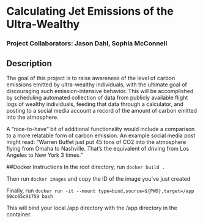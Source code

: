 # Calculating Jet Emissions of the Ultra-Wealthy

### Project Collaborators: Jason Dahl, Sophia McConnell

## Description

The goal of this project is to raise awareness of the level of carbon emissions emitted by ultra-wealthy individuals, with the ultimate goal of discouraging such emission-intensive behavior. This will be accomplished by scheduling automated collection of data from publicly available flight logs of wealthy individuals, feeding that data through a calculator, and posting to a social media account a record of the amount of carbon emitted into the atmosphere.

A “nice-to-have” bit of additional functionality would include a comparison to a more relatable form of carbon emission. An example social media post might read: “Warren Buffet just put 45 tons of CO2 into the atmosphere flying from Omaha to Nashville. That’s the equivalent of driving from Los Angeles to New York 3 times.”

##Docker Instructions
In the root directory, run `docker build .`

Then run `docker images` and copy the ID of the image you've just created

Finally, run `docker run -it --mount type=bind,source=${PWD},target=/app 60cc65c91759 bash`

This will bind your local /app directory with the /app directory in the container.
